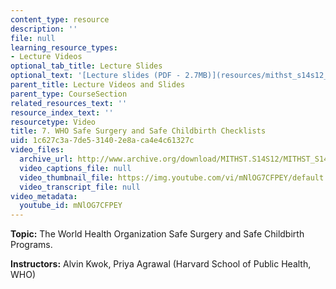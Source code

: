 ```yaml
---
content_type: resource
description: ''
file: null
learning_resource_types:
- Lecture Videos
optional_tab_title: Lecture Slides
optional_text: '[Lecture slides (PDF - 2.7MB)](resources/mithst_s14s12_lec13_1108)'
parent_title: Lecture Videos and Slides
parent_type: CourseSection
related_resources_text: ''
resource_index_text: ''
resourcetype: Video
title: 7. WHO Safe Surgery and Safe Childbirth Checklists
uid: 1c627c3a-7de5-3140-2e8a-ca4e4c61327c
video_files:
  archive_url: http://www.archive.org/download/MITHST.S14S12/MITHST_S14S12_lec07_300k.mp4
  video_captions_file: null
  video_thumbnail_file: https://img.youtube.com/vi/mNlOG7CFPEY/default.jpg
  video_transcript_file: null
video_metadata:
  youtube_id: mNlOG7CFPEY
---
```


**Topic:** The World Health Organization Safe Surgery and Safe Childbirth Programs.

**Instructors:** Alvin Kwok, Priya Agrawal (Harvard School of Public Health, WHO)